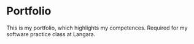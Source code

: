 # Portfolio
This is my portfolio, which highlights my competences. Required for my software practice class at Langara.
